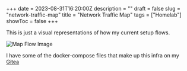 +++
date = 2023-08-31T16:20:00Z
description = ""
draft = false
slug = "network-traffic-map"
title = "Network Traffic Map"
tags = ["Homelab"]
showToc = false
+++

This is just a visual representations of how my current setup flows.

![Map Flow Image](/assets/img/network-flow.png)

I have some of the docker-compose files that make up this infra on my [Gitea](https://git.mafyuh.dev/mafyuh/Auto-Homelab)